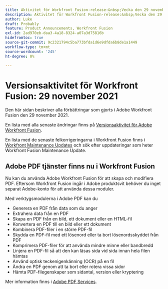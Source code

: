 ```yaml
---
title: Aktivitet för Workfront Fusion-release:&nbsp;Vecka den 29 november 2021
description: Aktivitet för Workfront Fusion-release:&nbsp;Vecka den 29 november 2021
author: Luke
draft: Probably
feature: Product Announcements, Workfront Fusion
exl-id: 2ad970eb-daa3-4a18-8324-a07a3d75816b
hidefromtoc: true
source-git-commit: 9c2321794c5ba773bfda1d6e9dfda6b8de1a1449
workflow-type: tm+mt
source-wordcount: '245'
ht-degree: 0%

---
```


# Versionsaktivitet för Workfront Fusion: 29 november 2021

Den här sidan beskriver alla förbättringar som gjorts i Adobe Workfront Fusion den 29 november 2021.

En lista med alla senaste ändringar finns på [Versionsaktivitet för Adobe Workfront Fusion](../../../product-announcements/product-releases/fusion-release-activity/fusion-release-activity.md).

En lista med de senaste felkorrigeringarna i Workfront Fusion finns i [Workfront Maintenance Updates](https://one.workfront.com/s/article/Workfront-Maintenance-Updates-1882317350) och sök efter uppdateringar som heter Workfront Fusion Maintenance Update.

## Adobe PDF tjänster finns nu i Workfront Fusion

Nu kan du använda Adobe Workfront Fusion för att skapa och modifiera PDF. Eftersom Workfront Fusion ingår i Adobe produktsvit behöver du inget separat Adobe-konto för att använda dessa moduler.

Med verktygsmodulerna i Adobe PDF kan du

* Generera en PDF från data som du anger
* Extrahera data från en PDF
* Skapa en PDF från en bild, ett dokument eller en HTML-fil
* Konvertera en PDF till en bild eller ett dokument
* Kombinera PDF-filer i en större PDF-fil
* Skydda en PDF-fil med ett lösenord eller ta bort lösenordsskyddet från PDF
* Komprimera PDF-filer för att använda mindre minne eller bandbredd
* Linjera en PDF-fil så att den kan läsas sida vid sida innan hela filen hämtas
* Använd optisk teckenigenkänning (OCR) på en fil
* Ändra en PDF genom att ta bort eller rotera vissa sidor
* Hämta PDF-filegenskaper som sidantal, version eller kryptering

Mer information finns i [Adobe PDF Services](../../../workfront-fusion/apps-and-their-modules/pdf-modules.md).
